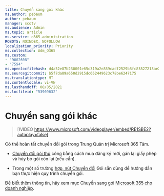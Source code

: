 ```yaml
---
title: Chuyển sang gói khác
ms.author: pebaum
author: pebaum
manager: scotv
ms.audience: Admin
ms.topic: article
ms.service: o365-administration
ROBOTS: NOINDEX, NOFOLLOW
localization_priority: Priority
ms.collection: Adm_O365
ms.custom:
- "9002608"
- "7594"
ms.openlocfilehash: d4a52e87b230001e65c319a2e889cadf2529b8fc83827213ae2adce102c14bd0
ms.sourcegitcommit: b5f7da89a650d2915dc652449623c78be6247175
ms.translationtype: MT
ms.contentlocale: vi-VN
ms.lasthandoff: 08/05/2021
ms.locfileid: "53909632"
---
```

# <a name="switch-to-a-different-plan"></a>Chuyển sang gói khác

> [!VIDEO https://www.microsoft.com/videoplayer/embed/RE1SBE2?autoplay=false]

Có thể hoàn tất chuyển đổi gói trong Trung Quản trị Microsoft 365 Tâm.

- [Chuyển đổi gói thủ](https://docs.microsoft.com/microsoft-365/commerce/subscriptions/switch-plans-manually) công bằng cách mua đăng ký mới, gán lại giấy phép và hủy bỏ gói còn lại (nếu cần).

- Trong một số trường [hợp, nút Chuyển đổi](https://docs.microsoft.com/microsoft-365/commerce/subscriptions/switch-to-a-different-plan#use-the-switch-plans-button) Gói sẵn dùng để hướng dẫn bạn thực hiện quy trình chuyển gói.

Để biết thêm thông tin, hãy xem mục Chuyển sang gói [Microsoft 365 cho doanh nghiệp](https://docs.microsoft.com/microsoft-365/commerce/subscriptions/switch-to-a-different-plan).
